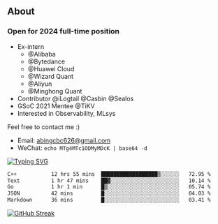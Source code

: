 ## About
### Open for 2024 full-time position
- Ex-intern
  - @Alibaba
  - @Bytedance
  - @Huawei Cloud
  - @Wizard Quant
  - @Aliyun
  - @Minghong Quant
- Contributor @iLogtail @Casbin @Sealos
- GSoC 2021 Mentee @TiKV
- Interested in Observability, MLsys

Feel free to contact me :)
- Email: abingcbc626@gmail.com
- WeChat: `echo MTg4MTc1ODMyMDcK | base64 -d`

[![Typing SVG](https://readme-typing-svg.herokuapp.com?duration=4000&lines=Don't+neglect+your+dreams;Don't+work+too+long;Speak+up+for+ideas;Make+friends;Be+happy)](https://git.io/typing-svg)

<!--START_SECTION:waka-->

```txt
C++           12 hrs 55 mins  ██████████████████▒░░░░░░   72.95 %
Text          1 hr 47 mins    ██▓░░░░░░░░░░░░░░░░░░░░░░   10.14 %
Go            1 hr 1 min      █▒░░░░░░░░░░░░░░░░░░░░░░░   05.74 %
JSON          42 mins         █░░░░░░░░░░░░░░░░░░░░░░░░   04.03 %
Markdown      36 mins         █░░░░░░░░░░░░░░░░░░░░░░░░   03.41 %
```

<!--END_SECTION:waka-->

[![GitHub Streak](http://github-readme-streak-stats.herokuapp.com?user=abingcbc&date_format=j%20M%5B%20Y%5D)](https://git.io/streak-stats)



<!--
**Abingcbc/Abingcbc** is a ✨ _special_ ✨ repository because its `README.md` (this file) appears on your GitHub profile.

Here are some ideas to get you started:

- 🔭 I’m currently working on ...
- 🌱 I’m currently learning ...
- 👯 I’m looking to collaborate on ...
- 🤔 I’m looking for help with ...
- 💬 Ask me about ...
- 📫 How to reach me: ...
- 😄 Pronouns: ...
- ⚡ Fun fact: ...

![Top Langs](https://github-readme-stats.vercel.app/api/top-langs/?username=abingcbc&count_private=true)
![Abing's github stats](https://github-readme-stats.vercel.app/api?username=abingcbc&count_private=true&show_icons=true&theme=dark)

-->

